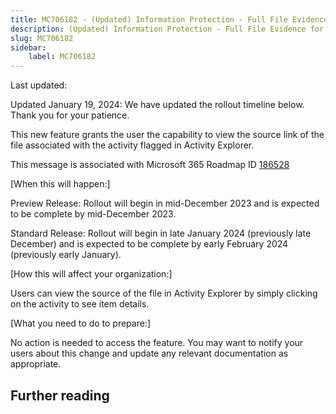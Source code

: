 ```yaml
---
title: MC706182 - (Updated) Information Protection - Full File Evidence for all workloads in Activity Explorer
description: (Updated) Information Protection - Full File Evidence for all workloads in Activity Explorer
slug: MC706182
sidebar:
    label: MC706182
---
```



Last updated: 

<p style="">Updated January 19, 2024: We have updated the rollout timeline below. Thank you for your patience.</p><p style="">This new feature grants the user the capability to view the source link of the file associated with the activity flagged in Activity Explorer.</p>
<p>This message is associated with Microsoft 365 Roadmap ID <a href="https://www.microsoft.com/microsoft-365/roadmap?filters=&amp;searchterms=186528" target="_blank">186528</a></p>
<p>[When this will happen:]</p>

<p>Preview Release: Rollout will begin in mid-December 2023 and is expected to be complete by mid-December 2023.</p><p>Standard Release: Rollout will begin in late January 2024 (previously late December) and is expected to be complete by early February 2024 (previously early January).&nbsp;</p>

<p>[How this will affect your organization:]</p>

<p>Users can view the source of the file in Activity Explorer by simply clicking on the activity to see item details.</p>
<p>[What you need to do to prepare:]</p>
<p>No action is needed to access the feature. You may want to notify your users about this change and update any relevant documentation as appropriate.&nbsp;</p>

## Further reading
